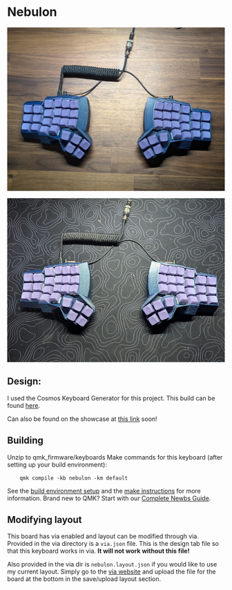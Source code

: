 # Nebulon


![image](assets/wood.jpg)

![image](assets/desk_mat.jpg)


## Design:

I used the Cosmos Keyboard Generator for this project. This build can be found [here](https://ryanis.cool/cosmos/beta#cm:CpMBChASBRCQQSATEgASADg7QIBGCg0SBRCQTSATEgASADgnChwSBxCQWSATQAISABIDELAvEgMQsF84E0CG8LwCChUSBRCQZSATEgASAxCwOxIDELBrOAAKExIFEJBxIBMSABIAOBRAioaKwAcKFxIEEBAgExIDEKBOEgIQMDgoQJSGirAHGABAsomgrtBfSNzwoqABCpIBChcSExDAwAJAgICQAkjCmaCVkLwBUEM4CAoVEhAQQECAgBhI0JWA3ZD1A1ALUJ4CChYSEhBAQICA1AJIwpmglZC8AVCGAVA6ChQSEBBAQICA8AFI5pn8p5ALUFdQfwoVEhAQQECAgKwDSPCZzLXQMFB0UJUBGAIiCgjIARDIARgAIABAy4uEpNAxSK2R3I3BkwYYhCAoZIIBAgQDWENoAA==).

Can also be found on the showcase at [this link](https://ryanis.cool/cosmos/showcase/69c774a8/) soon!

## Building

Unzip to qmk_firmware/keyboards
Make commands for this keyboard (after setting up your build environment):

```
    qmk compile -kb nebulon -km default
```

See the [build environment setup](https://docs.qmk.fm/#/getting_started_build_tools) and the [make instructions](https://docs.qmk.fm/#/getting_started_make_guide) for more information. Brand new to QMK? Start with our [Complete Newbs Guide](https://docs.qmk.fm/#/newbs).

## Modifying layout

This board has via enabled and layout can be modified through via.
Provided in the via directory is a `via.json` file. This is the design tab file so that this keyboard works in via. **It will not work without this file!**

Also provided in the via dir is `nebulon.layout.json` if you would like to use my current layout. Simply go to the [via website](https://usevia.app/#/) and upload the file for the board at the bottom in the save/upload layout section.
